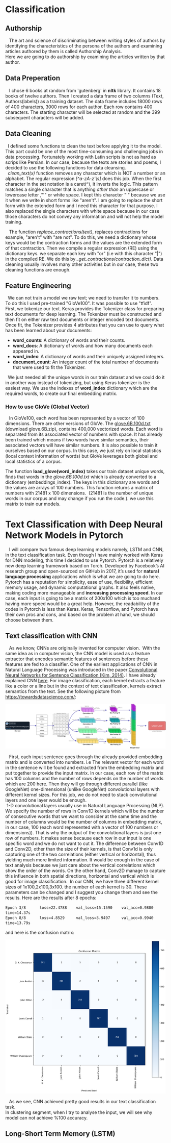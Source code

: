 # Classification
## Authorship
&nbsp;&nbsp; The art and science of discriminating between writing styles of authors by identifying the characteristics of the persona of the authors and examining articles authored by them is called Authorship Analysis.<br/>
Here we are going to do authorship by examining the articles written by that author. <br/>

## Data Preperation
&nbsp;&nbsp; I chose 6 books at random from 'gutenberg' in **nltk** library. It contains 18 books of twelve authors. Then I created a data frame of two columns (Text, Authors(labels)) as a training dataset.  The data frame includes 18000 rows of 400 characters, 3000 rows for each author. Each row contains 400 characters. The starting character will be selected at random and the 399 subsequent characters will be added.

## Data Cleaning
&nbsp;&nbsp;I defined some functions to clean the text before applying it to the model. This part could be one of the most time-consuming and challenging jobs in data processing. Fortunately working with Latin scripts is not as hard as scrips like Persian. In our case, because the texts are stories and poems, I decided to use the following functions for data cleansing. <br/>
&nbsp;&nbsp;*clean_text(x)* function removes any character which is NOT a number or an alphabet. The regular expression *[^a-zA-z'\s]* does this job. When the first character in the set notation is a caret(^), it inverts the logic. This pattern matches a single character that is anything *other than* an uppercase or lowercase letter ,"'" or white space. I kept this character "'" because we use it when we write in short forms like "aren't". I am going to replace the short form with the extended form and I need this character for that purpose. I also replaced the single characters with white space because in our case those characters do not convey any information and will not help the model training. <br/>

&nbsp;&nbsp; The function *replace_contractions(text)*, replaces contractions for example, "aren't" with "are not". To do this, we need a dictionary whose keys would be the contraction forms and the values are the extended form of that contraction. Then we compile a regular expression (RE) using the dictionary keys. we separate each key with "or" (i.e with this character "|") in the compiled RE. We do this by *_get_contractions(contraction_dict)*.
Data cleaning usually involves many other activities but in our case, these two cleaning functions are enough.

## Feature Engineering
&nbsp;&nbsp;We can not train a model we raw text; we need to transfer it to numbers. To do this I used pre-trained "GloVe100". It was possible to use "tfidf".<br/>
First, we tokenize our text. Keras provides the Tokenizer class for preparing text documents for deep learning. The Tokenizer must be constructed and then fit on either raw text documents or integer encoded text documents.
Once fit, the Tokenizer provides 4 attributes that you can use to query what has been learned about your documents:

- **word_counts**: A dictionary of words and their counts.
- **word_docs**: A dictionary of words and how many documents each appeared in.
- **word_index**: A dictionary of words and their uniquely assigned integers.
- **document_count**: An integer count of the total number of documents that were used to fit the Tokenizer. <br/>

&nbsp;&nbsp;We just needed all the unique words in our train dataset and we could do it in another way instead of tokenizing, but using Keras tokenizer is the easiest way. We use the indexes of **word_index** dictionary which are the required words, to create our final embedding matrix. <br/>

### How to use GloVe (Global Vector)
&nbsp;&nbsp; In GloVe100, each word has been represented by a vector of 100 dimensions. There are other versions of GloVe. The [glove.6B.100d.txt](https://nlp.stanford.edu/projects/glove/) (download glove.6B.zip), contains 400,000 vectorized words. Each word is separated from its associated vector of numbers with space. It has already been trained which means if two words have similar semantics, their associated vectors will have similar numbers. It is also possible to train it ourselves based on our corpus. In this case, we just rely on local statistics (local context information of words) but GloVe leverages both global and local statistics of a corpus. <br/>

The function **load_glove(word_index)** takes our train dataset unique words, finds that words in the *glove.6B.100d.txt* which is already converted to a dictionary (embeddings_index). The keys in this dictionary are words and the values are arrays of 100 numbers. This function returns a matrix of numbers with 21481 x 100 dimensions.  (21481 is the number of unique words in our corpus and may change if you run the code.). we use this matrix to train our models. <br/>

# Text Classification with Deep Neural Network Models in Pytorch
&nbsp;&nbsp; I will compare two famous deep learning models namely, LSTM and CNN, in the text classification task. Even though I have mainly worked with Keras for DNN modeling, this time I decided to use Pytorch. Pytorch is a relatively new deep learning framework based on Torch. Developed by Facebook’s AI research group and open-sourced on GitHub in 2017, it’s used for **natural language processing** applications which is what we are going to do here. Pytorch has a reputation for simplicity, ease of use, flexibility, efficient memory usage, and dynamic computational graphs. It also feels native, making coding more manageable and **increasing processing speed**. In our case, each input is going to be a matrix of 200x100 which is too muchand having more speed would be a great help. However, the readability of the codes in Pytorch is less than Keras. Keras, Tensorflow, and Pytorch have their own pros and cons, and based on the problem at hand, we should choose between them.
## Text classification with CNN  
&nbsp;&nbsp; As we know, CNNs are originally invented for computer vision.  With the same idea as in computer vision, the CNN model is used as a feature extractor that encodes semantic features of sentences before these features are fed to a classifier. One of the earliest applications of CNN in Natural Language Processing was introduced in the paper [Convolutional Neural Networks for Sentence Classification (Kim, 2014)](https://arxiv.org/abs/1408.5882). I have already explained CNN [here](https://github.com/HosseinDvz/Python/tree/main/Deep-Learning/CNN). For image classification, each kernel extracts a feature like a color or a line but in the context of text classification, kernels extract semantics from the text. See the following picture from https://towardsdatascience.com/:

<p align="center"><img src="images/CNNtext.jpeg"><br/>
  
 &nbsp;&nbsp; First, each input sentence goes through the already provided embedding matrix and is converted into numbers. i.e The relevant vector for each word in the sentence will be found and extracted from the embedding matrix and put together to provide the input matrix. In our case, each row of the matrix has 100 columns and the number of rows depends on the number of words which are 200 here. Then they will go through different parallel (like GoogleNet) one-dimensional (unlike GoogleNet) convolutional layers with different kernel sizes. For this job, we do not need to stack convolutional layers and one layer would be enough.<br/>
 1-D convolutional layers usually use in Natural Language Processing (NLP). We specify the number of rows in Conv1D kernels which will be the number of consecutive words that we want to consider at the same time and the number of columns would be the number of columns in embedding matrix, in our case, 100 (each word represented with a vector of 100 numbers or dimensions)). That is why the output of the convolutional layers is just one row of numbers. It makes sense because each row in our input is one specific word and we do not want to cut it. The difference between Conv1D and Conv2D, other than the size of their kernels, is that Conv1d is only capturing one of the two correlations (either vertical or horizontal), thus yielding much more limited information. It would be enough in the case of text analysis because we just care about the vertical correlations which show the order of the words. On the other hand, Conv2D manage to capture this influence in both spatial directions, horizontal and vertical which is good for image classification.
 In our CNN, we have three different kernel sizes of 1x100,2x100,3x100. the number of each kernel is 30. These parameters can be changed and I suggest you change them and see the results. Here are the results after 8 epochs:<br/>
  ```
  Epoch 3/8 	 loss=22.4788 	 val_loss=15.1590  	 val_acc=0.9800  	 time=14.37s
  Epoch 8/8 	 loss=4.8529 	 val_loss=3.9497  	 val_acc=0.9940  	 time=13.79s
  ```
  and here is the confusion matrix:<br/>
  <p align="center"><img src="images/ConfusionCnn.png"><br/>
    
 
 &nbsp;&nbsp; As we see, CNN achieved pretty good results in our text classification task.<br/>
  In clustering segment, when I try to analyse the input, we will see why model can not achieve %100 accuracy.
 
 ## Long-Short Term Memory (LSTM)

